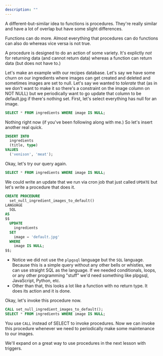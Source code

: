 ```yaml
---
description: ""
---
```


A different-but-similar idea to functions is procedures. They're really similar and have a lot of overlap but have some slight differences.

Functions can do more. Almost everything that procedures can do functions can also do whereas vice versa is not true.

A procedure is designed to do an action of some variety. It's explictly _not_ for returning data (and cannot return data) whereas a function can return data (but does not have to.)

Let's make an example with our recipes database. Let's say we have some churn on our ingredients where images can get created and deleted and sometimes images are set to null. Let's say we wanted to _tolerate_ that (as in we don't want to make it so there's a constraint on the image column on NOT NULL) but we periodically want to go update that column to be default.jpg if there's nothing set. First, let's select everything has null for an image.

```sql
SELECT * FROM ingredients WHERE image IS NULL;
```

Nothing right now (if you've been following along with me.) So let's insert another real quick.

```sql
INSERT INTO
  ingredients
  (title, type)
VALUES
  ('venison', 'meat');
```

Okay, let's try our query again.

```sql
SELECT * FROM ingredients WHERE image IS NULL;
```

We could write an update that we run via cron job that just called `UPDATE` but let's write a procedure that does it.

```sql
CREATE PROCEDURE
  set_null_ingredient_images_to_default()
LANGUAGE
  SQL
AS
$$
  UPDATE
    ingredients
  SET
    image = 'default.jpg'
  WHERE
    image IS NULL;
$$;
```

- Notice we did not use the `plpgsql` language but the `SQL` language. Because this is a simple query without any other bells or whistles, we can use straight SQL as the language. If we needed conditionals, loops, or any other programming "stuff" we'd need something like plpgsql, JavaScript, Python, etc.
- Other than that, this looks a lot like a function with no return type. It does its action and it is done.

Okay, let's invoke this procedure now.

```sql
CALL set_null_ingredient_images_to_default();
SELECT * FROM ingredients WHERE image IS NULL;
```

You use `CALL` instead of SELECT to invoke procedures. Now we can invoke this procedure whenever we need to periodically make some maintenance to our images.

We'll expand on a great way to use procedures in the next lesson with triggers.
